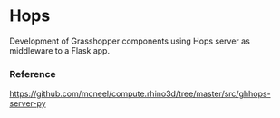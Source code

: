# Hops

Development of Grasshopper components using Hops server as middleware to a Flask app.

### Reference

<https://github.com/mcneel/compute.rhino3d/tree/master/src/ghhops-server-py>
